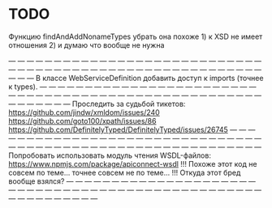 TODO
====

Функцию findAndAddNonameTypes убрать
она похоже 1) к XSD не имеет отношения 2) и думаю что вообще не нужна

— — — — — — — — — — — — — — — — — — — — — — — — — — — — — — — — — — — — — — — — — — — — — — — — — — — — — — — — — — —
В классе WebServiceDefinition добавить доступ к imports (точнее к types).
— — — — — — — — — — — — — — — — — — — — — — — — — — — — — — — — — — — — — — — — — — — — — — — — — — — — — — — — — — —
Проследить за судьбой тикетов:
    https://github.com/jindw/xmldom/issues/240
    https://github.com/goto100/xpath/issues/86
    https://github.com/DefinitelyTyped/DefinitelyTyped/issues/26745
— — — — — — — — — — — — — — — — — — — — — — — — — — — — — — — — — — — — — — — — — — — — — — — — — — — — — — — — — — —
Попробовать использовать модуль чтения WSDL-файлов:
    https://www.npmjs.com/package/apiconnect-wsdl
        !!! Похоже этот код не совсем по теме... точнее совсем не по теме...
        !!! Откуда этот бред вообще взялся?
— — — — — — — — — — — — — — — — — — — — — — — — — — — — — — — — — — — — — — — — — — — — — — — — — — — — — — — — — — —